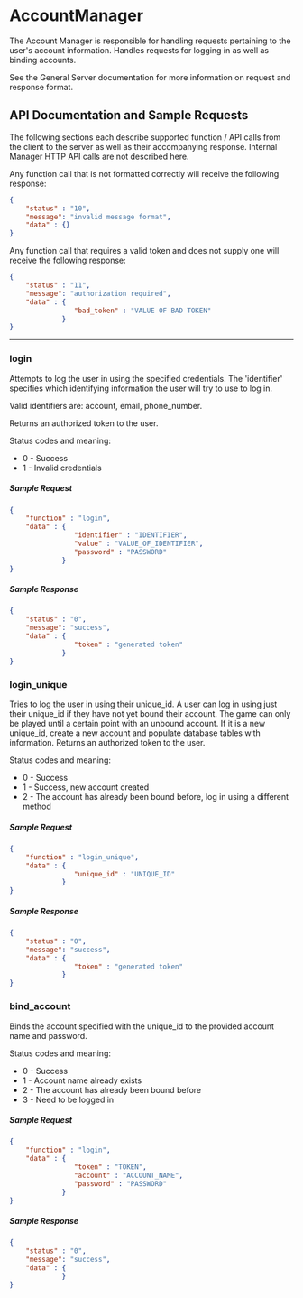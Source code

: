 # AccountManager

The Account Manager is responsible for handling requests pertaining to the user's account information. Handles requests for logging in as well as binding accounts.

See the General Server documentation for more information on request and response format.


## API Documentation and Sample Requests

The following sections each describe supported function / API calls from the client to the server as well as their accompanying response. Internal Manager HTTP API calls are not described here.


Any function call that is not formatted correctly will receive the following response:
```json
{
	"status" : "10",
	"message": "invalid message format",
	"data" : {}
}
```

Any function call that requires a valid token and does not supply one will receive the following response:
```json
{
	"status" : "11",
	"message": "authorization required",
	"data" : {
				"bad_token" : "VALUE OF BAD TOKEN"
			 }
}
```

---

### login

Attempts to log the user in using the specified credentials. The 'identifier' specifies which identifying information the user will try to use to log in. 

Valid identifiers are: account, email, phone\_number. 

Returns an authorized token to the user.

Status codes and meaning:

- 0 - Success
- 1 - Invalid credentials



##### Sample Request
```json
{
	"function" : "login",
	"data" : {
				"identifier" : "IDENTIFIER",
				"value" : "VALUE_OF_IDENTIFIER",
				"password" : "PASSWORD"
			 }
}
```

##### Sample Response
```json
{
	"status" : "0",
	"message": "success",
	"data" : {
				"token" : "generated token"
			 }
}
```



### login\_unique

Tries to log the user in using their unique\_id. A user can log in using just their unique\_id if they have not yet bound their account. The game can only be played until a certain point with an unbound account. If it is a new unique\_id, create a new account and populate database tables with information. Returns an authorized token to the user.

Status codes and meaning:

- 0 - Success
- 1 - Success, new account created
- 2 - The account has already been bound before, log in using a different method



##### Sample Request
```json
{
	"function" : "login_unique",
	"data" : {
				"unique_id" : "UNIQUE_ID"
			 }
}
```

##### Sample Response
```json
{
	"status" : "0",
	"message": "success",
	"data" : {
				"token" : "generated token"
			 }
}
```




### bind\_account

Binds the account specified with the unique\_id to the provided account name and password.

Status codes and meaning:

- 0 - Success
- 1 - Account name already exists
- 2 - The account has already been bound before
- 3 - Need to be logged in



##### Sample Request
```json
{
	"function" : "login",
	"data" : {
				"token" : "TOKEN",
				"account" : "ACCOUNT_NAME",
				"password" : "PASSWORD"
			 }
}
```

##### Sample Response
```json
{
	"status" : "0",
	"message": "success",
	"data" : {
			 }
}
```



